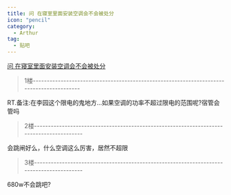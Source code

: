 ```yaml
---
title: 问 在寝室里面安装空调会不会被处分 
icon: "pencil"
category:
  - Arthur
tag:
  - 贴吧
---
```


[问 在寝室里面安装空调会不会被处分 ](https://tieba.baidu.com/p/1657965299?pid=20775244157&cid=0#20775244157)


>1楼-----------------------------------------------------------------------------------------

RT.备注:在李园这个限电的鬼地方...如果空调的功率不超过限电的范围呢?宿管会管吗

>2楼-----------------------------------------------------------------------------------------

会跳闸好么，什么空调这么厉害，居然不超限

>3楼-----------------------------------------------------------------------------------------

680w不会跳吧?
